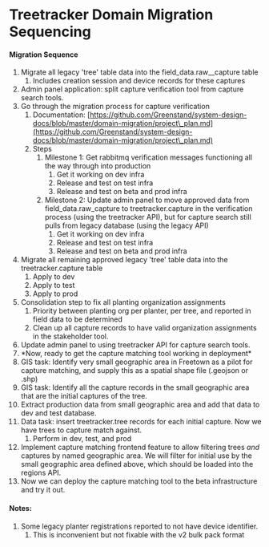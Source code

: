 # Treetracker Domain Migration Sequencing

#### Migration Sequence

1. Migrate all legacy 'tree' table data into the field_data.raw\__capture table
   1. Includes creation session and device records for these captures
2. Admin panel application: split capture verification tool from capture search tools.
3. Go through the migration process for capture verification
   1. Documentation: [https://github.com/Greenstand/system-design-docs/blob/master/domain-migration/project\_plan.md](https://github.com/Greenstand/system-design-docs/blob/master/domain-migration/project\_plan.md)
   2. Steps
      1. Milestone 1: Get rabbitmq verification messages functioning all the way through into production&#x20;
         1. Get it working on dev infra
         2. Release and test on test infra
         3. Release and test on beta and prod infra
      2. Milestone 2: Update admin panel to move approved data from field\_data.raw\_capture to treetracker.capture in the verification process (using the treetracker API), but for capture search still pulls from legacy database (using the legacy API)
         1. Get it working on dev infra
         2. Release and test on test infra
         3. Release and test on beta and prod infra
4. Migrate all remaining approved legacy 'tree' table data into the treetracker.capture table
   1. Apply to dev
   2. Apply to test
   3. Apply to prod
5. Consolidation step to fix all planting organization assignments
   1. Priority between planting org per planter, per tree, and reported in field data to be determined
   2. Clean up all capture records to have valid organization assignments in the stakeholder tool.
6. Update admin panel to using treetracker API for capture search tools.
7. \*Now, ready to get the capture matching tool working in deployment\*
8. GIS task: Identify very small geographic area in Freetown as a pilot for capture matching, and supply this as a spatial shape file (.geojson or .shp)
9. GIS task: Identify all the capture records in the small geographic area that are the initial captures of the tree.
10. Extract production data from small geographic area and add that data to dev and test database.
11. Data task: insert treetracker.tree records for each initial capture.  Now we have trees to capture match against.
    1. Perform in dev, test, and prod
12. Implement capture matching frontend feature to allow filtering trees _and_ captures by named geographic area.  We will filter for initial use by the small geographic area defined above, which should be loaded into the regions API.
13. Now we can deploy the capture matching tool to the beta infrastructure and try it out.

#### Notes:&#x20;

1. Some legacy planter registrations reported to not have device identifier. &#x20;
   1. This is inconvenient but not fixable with the v2 bulk pack format

